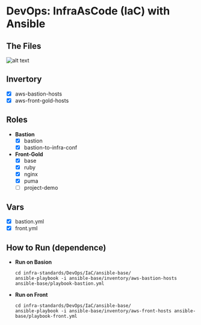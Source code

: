 # DevOps: InfraAsCode (IaC) with Ansible

## The Files

![alt text](https://github.com/framgia/infra-standards/blob/master/DevOps/IaC/image-repo/ansible.png)

## Invertory

- [x] aws-bastion-hosts
- [x] aws-front-gold-hosts

## Roles
- **Bastion**
    - [x] bastion
    - [x] bastion-to-infra-conf

- **Front-Gold**
    - [x] base
    - [x] ruby
    - [x] nginx
    - [x] puma
    - [ ] project-demo

## Vars
- [x] bastion.yml
- [x] front.yml

## How to Run (dependence)
- **Run on Basion**
    ```
    cd infra-standards/DevOps/IaC/ansible-base/
    ansible-playbook -i ansible-base/inventory/aws-bastion-hosts ansible-base/playbook-bastion.yml
    ```

- **Run on Front**
    ```
    cd infra-standards/DevOps/IaC/ansible-base/
    ansible-playbook -i ansible-base/inventory/aws-front-hosts ansible-base/playbook-front.yml
    ```
